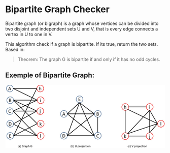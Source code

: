 # Bipartite Graph Checker

Bipartite graph (or bigraph) is a graph whose vertices can be divided into two disjoint and independent sets U and V, that is every edge connects a vertex in U to one in V.

This algorithm check if a graph is bipartite. If its true, return the two sets. Based in:

> Theorem: The graph G is bipartite if and only if it has no odd cycles.

## Exemple of Bipartite Graph:

![bipartite graph exemple](./bipartite_exemple.png)

